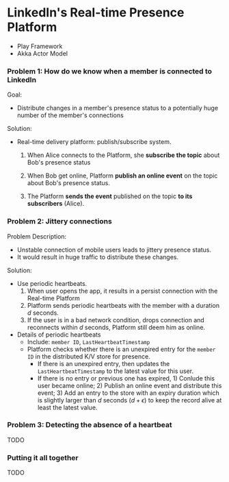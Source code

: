 # LinkedIn's Real-time Presence Platform



- Play Framework
- Akka Actor Model



### Problem 1: How do we know when a member is connected to LinkedIn

Goal: 

- Distribute changes in a member's presence status to a potentially huge number of the member's connections

Solution: 

- Real-time delivery platform: publish/subscribe system.

  1. When Alice connects to the Platform, she **subscribe the topic** about Bob's presence status

  2. When Bob get online, Platform **publish an online event** on the topic about Bob's presence status.
  3. The Platform **sends the event** published on the topic **to its subscribers** (Alice).



### Problem 2: Jittery connections

Problem Description: 

- Unstable connection of mobile users leads to jittery presence status. 
- It would result in huge traffic to distribute these changes.

Solution:

- Use periodic heartbeats.
  1. When user opens the app, it results in a persist connection with the Real-time Platform
  2. Platform sends periodic heartbeats with the member with a duration $d$ seconds.
  3. If the user is in a bad network condition, drops connection and reconnects within $d$ seconds, Platform still deem him as online.
- Details of periodic heartbeats
  - Include: `member ID`, `LastHeartbeatTimestamp`
  - Platform checks whether there is an unexpired entry for the `member ID` in the distributed K/V store for presence.
    - If there is an unexpired entry, then updates the `LastHeartbeatTimestamp` to the latest value for this user.
    - If there is no entry or previous one has expired, 1) Conlude this user became online; 2) Publish an online event and distribute this event; 3) Add an entry to the store with an expiry duration which is slightly larger than $d$ seconds $(d+\epsilon)$ to keep the record alive at least the latest value.



### Problem 3: Detecting the absence of a heartbeat

TODO

### Putting it all together

TODO